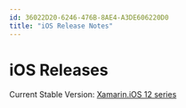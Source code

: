 ```yaml
---
id: 36022D20-6246-476B-8AE4-A3DE606220D0
title: "iOS Release Notes"
---
```


# iOS Releases

Current Stable Version: [Xamarin.iOS 12 series](/releases/ios/xamarin.ios_12/)

